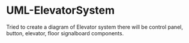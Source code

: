 # UML-ElevatorSystem
Tried to create a diagram of Elevator system there will be control panel, button, elevator, floor signalboard components.
